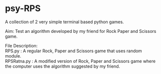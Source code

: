 # psy-RPS
A collection of 2 very simple terminal based python games. 

Aim: Test an algorithm developed by my friend for Rock Paper and Scissors game. 

File Description:  
RPS.py      : A regular Rock, Paper and Scissors game that uses random module.  
RPSRatna.py : A modified version of Rock, Paper and Scissors game where the computer uses the algorithm suggested by my friend.

